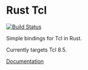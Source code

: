 # Rust Tcl
[![Build Status](https://travis-ci.org/AngryLawyer/rust-tcl.svg?branch=master)](https://travis-ci.org/AngryLawyer/rust-tcl)

Simple bindings for Tcl in Rust.

Currently targets Tcl 8.5.

[Documentation](http://angrylawyer.github.io/rust-tcl/)

